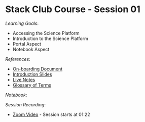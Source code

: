 # Stack Club Course - Session 01

*Learning Goals*: 
* Accessing the Science Platform
* Introduction to the Science Platform
* Portal Aspect
* Notebook Aspect

*References*:
* [On-boarding Document](https://docs.google.com/document/d/1cgWq_7ptUyHrgv6EwcE5LYuIOuVnrDxCfiTSsJRxEoE)
* [Introduction Slides](https://docs.google.com/presentation/d/1VqTkgsrycxmxhiCu1Uv7zEIUYIerJwYT585mQncSAkQ)
* [Live Notes](https://docs.google.com/document/d/1kcHJl6V2y9JGG_xxMMqFO66MGHWT6Jb6gv8wffyHeT8)
* [Glossary of Terms](https://docs.google.com/document/d/1KBQadu99tV5VnFUbPKq4iqKEdgtBTCF1RJNWtXM_mF0)
 
*Notebook*:

*Session Recording*:
* [Zoom Video](https://stanford.zoom.us/rec/share/2eBeAr_v2zxOHaOQxVHTdYM_IaXfaaa82yAZ_aJcmk1TfP_qW2tx7b2mtiNcYhan) - Session starts at 01:22
